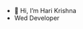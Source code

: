 - 👋 Hi, I’m Hari Krishna
- Wed Developer

<!---
9harikrishna/9harikrishna is a ✨ special ✨ repository because its `README.md` (this file) appears on your GitHub profile.
You can click the Preview link to take a look at your changes.
--->
